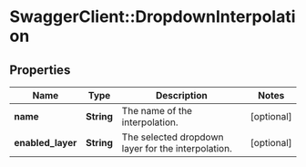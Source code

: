 # SwaggerClient::DropdownInterpolation

## Properties
Name | Type | Description | Notes
------------ | ------------- | ------------- | -------------
**name** | **String** | The name of the interpolation. | [optional] 
**enabled_layer** | **String** | The selected dropdown layer for the interpolation. | [optional] 


